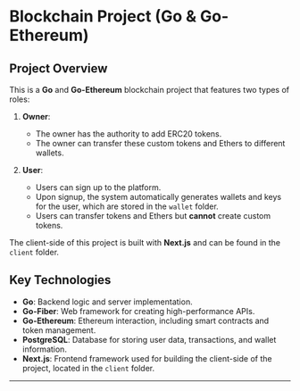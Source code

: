 # Blockchain Project (Go & Go-Ethereum)

## Project Overview

This is a **Go** and **Go-Ethereum** blockchain project that features two types of roles:

1. **Owner**:  
   - The owner has the authority to add ERC20 tokens.  
   - The owner can transfer these custom tokens and Ethers to different wallets.

2. **User**:  
   - Users can sign up to the platform.  
   - Upon signup, the system automatically generates wallets and keys for the user, which are stored in the `wallet` folder.  
   - Users can transfer tokens and Ethers but **cannot** create custom tokens.

The client-side of this project is built with **Next.js** and can be found in the `client` folder.

## Key Technologies

- **Go**: Backend logic and server implementation.
- **Go-Fiber**: Web framework for creating high-performance APIs.
- **Go-Ethereum**: Ethereum interaction, including smart contracts and token management.
- **PostgreSQL**: Database for storing user data, transactions, and wallet information.
- **Next.js**: Frontend framework used for building the client-side of the project, located in the `client` folder.

---

